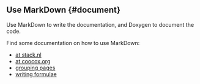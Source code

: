 

Use MarkDown {#document}
-------------------------

Use MarkDown to write the documentation, 
 and Doxygen to document the code.

Find some documentation on how to use MarkDown:
  * [at stack.nl](https://www.stack.nl/~dimitri/doxygen/manual/markdown.html "click!")
  * [at coocox.org](http://www.coocox.org/book/coocox/coide-dev-manual.en/07-Document-for-Code/07.02-Use-markdown-in-doxygen)
  * [grouping pages](http://stackoverflow.com/questions/15202909/doxygen-grouping)
  * [writing formulae](https://www.stack.nl/~dimitri/doxygen/manual/formulas.html)
